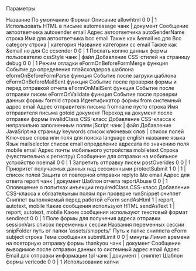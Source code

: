 Параметры

Название	По умолчанию	Формат	Описание
allowhtml	0	0 | 1	Использовать HTML в письме
automessage	 	чанк | документ	Сообщение автоответчика
autosender	 	email	Адрес автоответчика
autoSenderName	 	строка	Имя для автоответчика
bcc	 	email	Также как &email но для Bcc
category	 	строка | категория	Название категории
cc	 	email	Также как &email но для Cc
ccsender	0	0 | 1	Послать копию данных формы пользователю
cssStyle	 	чанк | файл	Добавление CSS-стилей на страницу
debug	0	0 | 1	Режим отладки
eFormOnBeforeFormMerge	 	функция	Событие до определения плэйсхолдеров шаблона
eformOnBeforeFormParse	 	функция	Событие после загруки шаблона
eFormOnBeforeMailSent	 	функция	Событие после проверки формы и перед отправкой отчета
eFormOnMailSent	 	функция	Событие после отправки писем
eFormOnValidate	 	функция	Событие после проверки данных формы
formid	 	строка	Идентификатор формы
from	системный адрес	email	Адрес отправителя письма
fromname	пусто	строка	Имя отправителя письма
gotoid	 	документ	Переход на документ после отправки формы
invalidClass	 	CSS-класс	Добавление CSS-класса к неправильно заполненным полям
jScript	 	чанк | файл	Добавление JavaSript на страницу
keywords	 	список ключевых слов | список полей	Ключевые слова или поля для поиска
language	english	название языка	Язык
mailselector	 	список email	определение адресата по значению поля
mobile	 	email	Адрес почты мобильного устройства
mobiletext	 	Строка (чувствительна к регистру)	Сообщение для отправки на мобильное устройство
noemail	0	0 | 1	Запретить отправку писем
postOverides	0	0 | 1	Приоритет получаемых данных над сессионными
protectSubmit	1	0 | 1 | список полей	Защита от повторной отправки
replyto	&to	email	Адрес для ответа
report	 	чанк | документ	Шаблон отчета
reportAbuse	0	0 | 1	Оповещение о попытках инъекции
requiredClass	 	CSS-класс	Добавление CSS-класса к обязательным полям при проверке
runSnippet	 	сниппет	Сниппет выполняемый перед работой eForm
sendAsHtml	 	1 | report, autotext, mobile	Какие сообщения используют HTML
sendAsText	 	1 | report, autotext, mobile	Какие сообщения используют текстовый формат
sendirect	0	0 | 1	Поле формы для получения адреса отправки
sessionVars	 	список переменных сессии	Названия переменных сессии
snipFolder	 	путь от папки 'assets/snippets/'	Путь к папке сниппета eForm
subject	 	строка	Тема сообщения
submitLimit	0	0 | минуты	Лимит времени на повторную отправку формы
thankyou	 	чанк | документ	Сообщение выводимое после отправки данных
to	системный адрес	email	Адрес Email для отправки информации
tpl	 	чанк | документ | сниппет	Шаблон формы
vericode	0	0 | 1	Использование капчи
